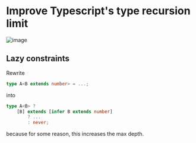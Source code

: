 
# Improve Typescript's type recursion limit

![image](https://github.com/SimonFJ20/articles/assets/28040410/35b641ac-664a-4326-af0b-232d6d730069)

## Lazy constraints

Rewrite
```ts
type A<B extends number> = ...; 
```
into
```ts
type A<B> ?
    [B] extends [infer B extends number] 
        ? ...
        : never;
```
because for some reason, this increases the max depth.

